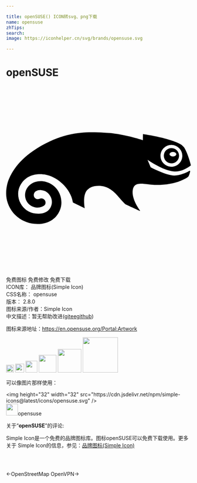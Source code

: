 ```yaml
---

title: openSUSE() ICON转svg、png下载
name: opensuse
zhTips: 
search: 
image: https://iconhelper.cn/svg/brands/opensuse.svg

---
```


# openSUSE  <small style="font-size: 60%;font-weight: 100"></small>

<div id="svg" class="svg-wrap">
<svg role="img" viewBox="0 0 24 24" xmlns="http://www.w3.org/2000/svg"><title>openSUSE icon</title><path d="M21.51 8.107a.976.976 0 0 0-.708.264.993.993 0 0 0 .64 1.714.991.991 0 0 0 1.024-.954.992.992 0 0 0-.955-1.024zm.162 1.082c-.242 0-.438-.131-.438-.292 0-.163.196-.293.438-.293.243 0 .44.13.44.293 0 .16-.197.292-.44.292zm2.306 1.18c.007-.006.024-.02.022-.034-.055-.343-.565-2.004-.952-2.404-.106-.109-.191-.216-.364-.317-1.398-.814-4.713-1.306-4.869-1.328 0 0-.015-.004-.026.007-.009.008-.01.024-.01.024l-.015.764c-.339-.114-2.8-.91-5.108-.99C10.7 6.024 7.85 5.77 4.072 8.093l-.111.07C2.184 9.27.957 10.637.316 12.224c-.201.5-.472 1.628-.204 2.688.116.464.331.93.621 1.347.656.943 1.757 1.568 2.943 1.674 1.674.15 2.941-.602 3.392-2.01.31-.971 0-2.397-1.188-3.124-.967-.591-2.006-.457-2.609-.058-.523.347-.819.886-.814 1.477.012 1.05.917 1.608 1.567 1.61.189 0 .378-.033.592-.103a.921.921 0 0 0 .227-.1l.025-.015.015-.01-.005.003a.535.535 0 0 0 .217-.587.533.533 0 0 0-.612-.377l-.036.008-.05.015-.072.025c-.15.037-.262.04-.286.041-.076-.005-.45-.117-.45-.527v-.005c0-.151.06-.257.093-.314.117-.183.435-.362.866-.325.565.05.973.34 1.243.886.25.508.185 1.134-.17 1.592-.35.454-.976.647-1.809.557a2.48 2.48 0 0 1-1.946-1.327c-.389-.735-.41-1.607-.055-2.276.85-1.604 2.455-1.587 3.334-1.435 1.302.226 2.784 1.427 3.309 2.814.085.22.128.396.166.556l.057.24 1.47.718c.032.015.043.02.055.011.016-.011.007-.042.007-.042-.01-.033-.03-.063-.065-.475-.027-.365-.084-1.365.42-1.86.195-.195.492-.367.728-.423.964-.235 2.094-.073 3.163 1.164.553.64.823.93.959 1.061 0 0 .03.03.047.043.018.015.03.027.055.041.045.025 1.838.85 1.838.85s.022.011.037-.008c.016-.02.001-.038.001-.038-.012-.014-1.137-1.468-.937-2.665.158-.954.917-.867 1.967-.749.343.04.733.085 1.137.094 1.127.007 2.342-.201 3.09-.529.485-.21.794-.35.988-.526.07-.058.106-.152.143-.253l.027-.066c.031-.082.077-.254.097-.348.009-.042.018-.083-.016-.11-.032-.024-.104.02-.104.02-.329.198-1.15.573-1.919.589-.954.019-2.887-.966-3.087-1.07-.134-.32-.268-.639-.404-.957 1.383.911 2.53 1.415 3.408 1.492.977.088 1.74-.446 2.07-.668.043-.028.086-.06.126-.092zm-3.923-1.311c.014-.379.173-.73.45-.988a1.414 1.414 0 0 1 1.017-.38 1.423 1.423 0 0 1 1.37 1.468c-.015.379-.174.73-.45.987-.277.26-.638.394-1.019.381a1.424 1.424 0 0 1-1.368-1.468z"/></svg>
</div>
<detail full-name='opensuse'></detail>

<div class="detail-page">
<p>
<span><span class="badge-success badge">免费图标</span> <span class="badge-success badge">免费修改</span>  <span class="badge-success badge">免费下载</span> </span>
<br/>
<span>
ICON库：
<span class="badge-secondary badge">品牌图标(Simple Icon)</span> 
</span>
<br/>
<span>
CSS名称：
<span class="badge-secondary badge">opensuse</span> 
</span>

<br/>
<span>
版本：
<span class="badge-secondary badge">2.8.0</span> 
</span>
<br/>
<span>图标来源/作者：<span class="badge-light badge">Simple Icon</span></span> 
<br/>
<span class="zh-detail">中文描述：暂无<span class="help-link"><span>帮助改进</span>(<a href="https://gitee.com/liuwave/icon-helper/edit/master/json/brands/opensuse.json" target="_blank" rel="noopener noreferrer">gitee</a><a href="https://github.com/liuwave/icon-helper/edit/master/json/brands/opensuse.json" target="_blank" rel="noopener noreferrer">github</a></span>)</span><br/>
</p>
</div><div class="description description alert alert-light"><p>图标来源地址：<a href="https://en.opensuse.org/Portal:Artwork" target="_blank" rel="noopener noreferrer">https://en.opensuse.org/Portal:Artwork</a></p></div>
<div class="alert alert-dark">
<img height="21" width="21" src="https://cdn.jsdelivr.net/npm/simple-icons@latest/icons/opensuse.svg" />
<img height="24" width="24" src="https://cdn.jsdelivr.net/npm/simple-icons@latest/icons/opensuse.svg" />
<img height="32" width="32" src="https://cdn.jsdelivr.net/npm/simple-icons@latest/icons/opensuse.svg" />
<img height="48" width="48" src="https://cdn.jsdelivr.net/npm/simple-icons@latest/icons/opensuse.svg" />
<img height="64" width="64" src="https://cdn.jsdelivr.net/npm/simple-icons@latest/icons/opensuse.svg" />
<img height="96" width="96" src="https://cdn.jsdelivr.net/npm/simple-icons@latest/icons/opensuse.svg" />

</div>
<div>
  <p>可以像图片那样使用：    
  </p>
  <div class="alert alert-primary" style="font-size: 14px">
    &lt;img height="32" width="32" src="https://cdn.jsdelivr.net/npm/simple-icons@latest/icons/opensuse.svg" /&gt;
    <copy-btn content='<img height="32" width="32" src="https://cdn.jsdelivr.net/npm/simple-icons@latest/icons/opensuse.svg" />'></copy-btn>
  </div>
  <div class="alert alert-secondary">
    <img height="32" width="32" src="https://cdn.jsdelivr.net/npm/simple-icons@latest/icons/opensuse.svg" />opensuse
    <copy-btn content="opensuse" btn-title="复制图标名称"></copy-btn>
  </div>
</div>
<div class="icon-detail__container">
<p>关于“<b>openSUSE</b>”的评论:</p>
</div>
<Vssue title="关于“openSUSE”的评论" />
<div><p>Simple Icon是一个免费的品牌图标库。图标openSUSE可以免费下载使用。更多关于  Simple Icon的信息，参见：<a target="_blank" href="https://iconhelper.cn/brands.html">品牌图标(Simple Icon)</a>
</p></div>


<div style="padding:2rem 0 " class="page-nav"><p class="inner"><span class="prev">←<router-link to="/icon/openstreetmap.html">OpenStreetMap</router-link></span> <span class="next"><router-link to="/icon/openvpn.html">OpenVPN</router-link>→</span></p></div>
